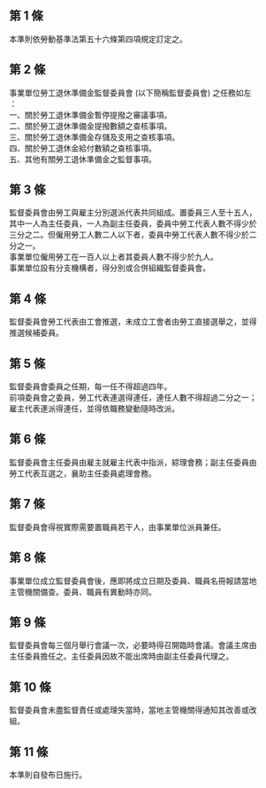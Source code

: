 第 1 條
-------
本準則依勞動基準法第五十六條第四項規定訂定之。

第 2 條
-------
事業單位勞工退休準備金監督委員會 (以下簡稱監督委員會) 之任務如左  
：  
一、關於勞工退休準備金暫停提撥之審議事項。  
二、關於勞工退休準備金提撥數額之查核事項。  
三、關於勞工退休準備金存儲及支用之查核事項。  
四、關於勞工退休金給付數額之查核事項。  
五、其他有關勞工退休準備金之監督事項。

第 3 條
-------
監督委員會由勞工與雇主分別選派代表共同組成。置委員三人至十五人，  
其中一人為主任委員，一人為副主任委員，委員中勞工代表人數不得少於  
三分之二。但僱用勞工人數二人以下者，委員中勞工代表人數不得少於二  
分之一。  
事業單位僱用勞工在一百人以上者其委員人數不得少於九人。  
事業單位設有分支機構者，得分別或合併組織監督委員會。

第 4 條
-------
監督委員會勞工代表由工會推選，未成立工會者由勞工直接選舉之，並得  
推選候補委員。

第 5 條
-------
監督委員會委員之任期，每一任不得超過四年。  
前項委員會之委員，勞工代表連選得連任，連任人數不得超過二分之一；  
雇主代表連派得連任，並得依職務變動隨時改派。

第 6 條
-------
監督委員會主任委員由雇主就雇主代表中指派，綜理會務；副主任委員由  
勞工代表互選之，襄助主任委員處理會務。

第 7 條
-------
監督委員會得視實際需要置職員若干人，由事業單位派員兼任。

第 8 條
-------
事業單位成立監督委員會後，應即將成立日期及委員、職員名冊報請當地  
主管機關備查。委員、職員有異動時亦同。

第 9 條
-------
監督委員會每三個月舉行會議一次，必要時得召開臨時會議。會議主席由  
主任委員擔任之。主任委員因故不能出席時由副主任委員代理之。

第 10 條
--------
監督委員會未盡監督責任或處理失當時，當地主管機關得通知其改善或改  
組。

第 11 條
--------
本準則自發布日施行。　

